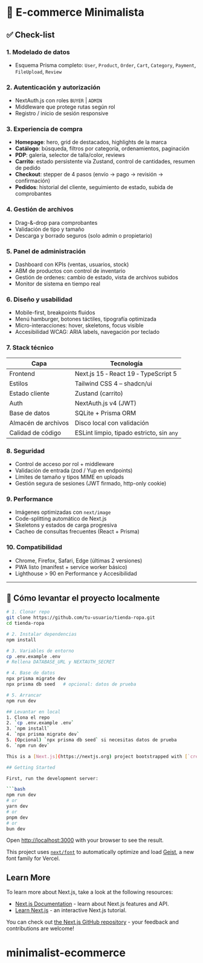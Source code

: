 # 🎉 E-commerce Minimalista

## ✅ Check-list

### 1. Modelado de datos
- Esquema Prisma completo: `User`, `Product`, `Order`, `Cart`, `Category`, `Payment`, `FileUpload`, `Review`

### 2. Autenticación y autorización
- NextAuth.js con roles `BUYER` | `ADMIN`
- Middleware que protege rutas según rol
- Registro / inicio de sesión responsive

### 3. Experiencia de compra
- **Homepage**: hero, grid de destacados, highlights de la marca
- **Catálogo**: búsqueda, filtros por categoría, ordenamientos, paginación
- **PDP**: galería, selector de talla/color, reviews
- **Carrito**: estado persistente vía Zustand, control de cantidades, resumen de pedido
- **Checkout**: stepper de 4 pasos (envío → pago → revisión → confirmación)
- **Pedidos**: historial del cliente, seguimiento de estado, subida de comprobantes

### 4. Gestión de archivos
- Drag-&-drop para comprobantes
- Validación de tipo y tamaño
- Descarga y borrado seguros (solo admin o propietario)

### 5. Panel de administración
- Dashboard con KPIs (ventas, usuarios, stock)
- ABM de productos con control de inventario
- Gestión de ordenes: cambio de estado, vista de archivos subidos
- Monitor de sistema en tiempo real

### 6. Diseño y usabilidad
- Mobile-first, breakpoints fluidos
- Menú hamburger, botones táctiles, tipografía optimizada
- Micro-interacciones: hover, skeletons, focus visible
- Accesibilidad WCAG: ARIA labels, navegación por teclado

### 7. Stack técnico
| Capa              | Tecnología                                      |
|-------------------|-------------------------------------------------|
| Frontend          | Next.js 15 ‑ React 19 ‑ TypeScript 5          |
| Estilos           | Tailwind CSS 4 – shadcn/ui                    |
| Estado cliente    | Zustand (carrito)                             |
| Auth              | NextAuth.js v4 (JWT)                          |
| Base de datos     | SQLite + Prisma ORM                           |
| Almacén de archivos | Disco local con validación                    |
| Calidad de código | ESLint limpio, tipado estricto, sin `any`     |

### 8. Seguridad
- Control de acceso por rol + middleware
- Validación de entrada (zod / Yup en endpoints)
- Límites de tamaño y tipos MIME en uploads
- Gestión segura de sesiones (JWT firmado, http-only cookie)

### 9. Performance
- Imágenes optimizadas con `next/image`
- Code-splitting automático de Next.js
- Skeletons y estados de carga progresiva
- Cacheo de consultas frecuentes (React + Prisma)

### 10. Compatibilidad
- Chrome, Firefox, Safari, Edge (últimas 2 versiones)
- PWA listo (manifest + service worker básico)
- Lighthouse &gt; 90 en Performance y Accesibilidad

---

## 🚀 Cómo levantar el proyecto localmente

```bash
# 1. Clonar repo
git clone https://github.com/tu-usuario/tienda-ropa.git
cd tienda-ropa

# 2. Instalar dependencias
npm install

# 3. Variables de entorno
cp .env.example .env
# Rellena DATABASE_URL y NEXTAUTH_SECRET

# 4. Base de datos
npx prisma migrate dev
npx prisma db seed   # opcional: datos de prueba

# 5. Arrancar
npm run dev

## Levantar en local
1. Clona el repo
2. `cp .env.example .env`
3. `npm install`
4. `npx prisma migrate dev`
5. (Opcional) `npx prisma db seed` si necesitas datos de prueba
6. `npm run dev`

This is a [Next.js](https://nextjs.org) project bootstrapped with [`create-next-app`](https://nextjs.org/docs/app/api-reference/cli/create-next-app).

## Getting Started

First, run the development server:

```bash
npm run dev
# or
yarn dev
# or
pnpm dev
# or
bun dev
```

Open [http://localhost:3000](http://localhost:3000) with your browser to see the result.

This project uses [`next/font`](https://nextjs.org/docs/app/building-your-application/optimizing/fonts) to automatically optimize and load [Geist](https://vercel.com/font), a new font family for Vercel.

## Learn More

To learn more about Next.js, take a look at the following resources:

- [Next.js Documentation](https://nextjs.org/docs) - learn about Next.js features and API.
- [Learn Next.js](https://nextjs.org/learn) - an interactive Next.js tutorial.

You can check out [the Next.js GitHub repository](https://github.com/vercel/next.js) - your feedback and contributions are welcome!

# minimalist-ecommerce
